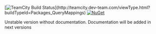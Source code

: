 [![TeamCity Build Status](http://teamcity.dev-team.com/app/rest/builds/buildType:(id:Packages_QueryMappings)/statusIcon.svg)](http://teamcity.dev-team.com/viewType.html?buildTypeId=Packages_QueryMappings) [![NuGet](https://img.shields.io/badge/nuget-v2.0.0-blue.svg)](https://www.nuget.org/packages/DevTeam.QueryMappings/)

Unstable version without documentation. Documentation will be added in next versions
